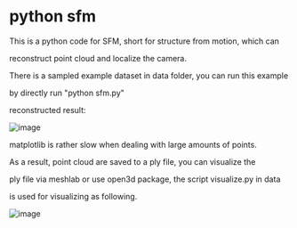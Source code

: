 # python sfm

This is a python code for SFM, short for structure from motion, which can

reconstruct point cloud and localize the camera.

There is a sampled example dataset in data folder, you can run this example

by directly run "python sfm.py"

reconstructed result:

![image](https://github.com/ZouLG/py_sfm/data/Figure.png)

matplotlib is rather slow when dealing with large amounts of points.

As a result, point cloud are saved to a ply file, you can visualize the 

ply file via meshlab or use open3d package, the script visualize.py in data 

is used for visualizing as following.

![image](https://github.com/ZouLG/py_sfm/data/qinghuamen.jpg)

